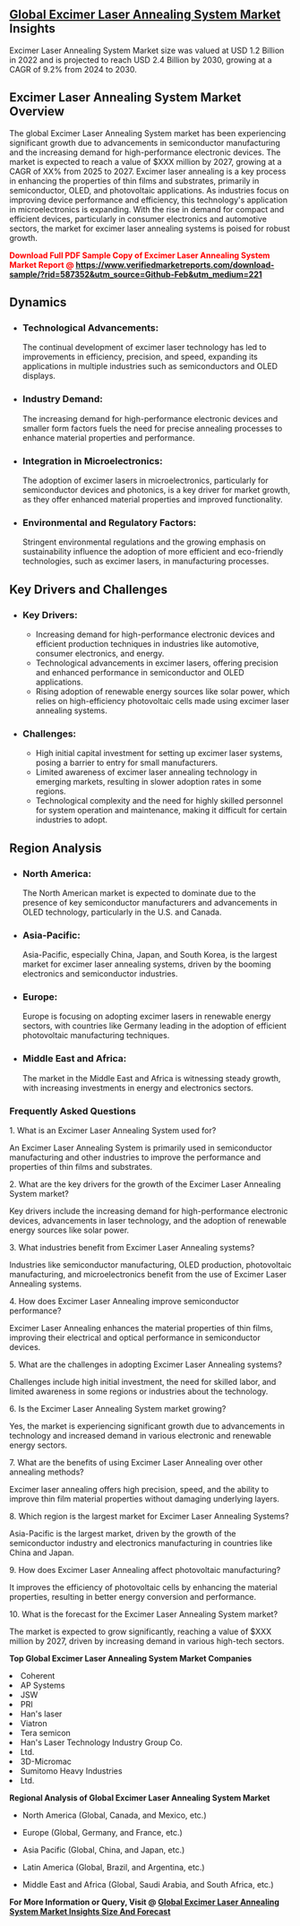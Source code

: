 <h2><a href="https://www.verifiedmarketreports.com/download-sample/?rid=587352&amp;utm_source=Github&amp;utm_medium=221" target="_blank">Global Excimer Laser Annealing System Market</a> Insights</h2><p>Excimer Laser Annealing System Market size was valued at USD 1.2 Billion in 2022 and is projected to reach USD 2.4 Billion by 2030, growing at a CAGR of 9.2% from 2024 to 2030.</p><p> <h2>Excimer Laser Annealing System Market Overview</h2> <p>The global Excimer Laser Annealing System market has been experiencing significant growth due to advancements in semiconductor manufacturing and the increasing demand for high-performance electronic devices. The market is expected to reach a value of $XXX million by 2027, growing at a CAGR of XX% from 2025 to 2027. Excimer laser annealing is a key process in enhancing the properties of thin films and substrates, primarily in semiconductor, OLED, and photovoltaic applications. As industries focus on improving device performance and efficiency, this technology's application in microelectronics is expanding. With the rise in demand for compact and efficient devices, particularly in consumer electronics and automotive sectors, the market for excimer laser annealing systems is poised for robust growth.</p> <p><strong><p><span class=""><span style="color: #ff0000;"><strong>Download Full PDF Sample Copy of Excimer Laser Annealing System Market Report</strong> @ </span><a href="https://www.verifiedmarketreports.com/download-sample/?rid=587352&amp;utm_source=Github-Feb&amp;utm_medium=221" target="_blank">https://www.verifiedmarketreports.com/download-sample/?rid=587352&amp;utm_source=Github-Feb&amp;utm_medium=221</a></span></p></strong></p> <h2>Dynamics</h2> <ul> <li><h3>Technological Advancements:</h3> The continual development of excimer laser technology has led to improvements in efficiency, precision, and speed, expanding its applications in multiple industries such as semiconductors and OLED displays.</li> <li><h3>Industry Demand:</h3> The increasing demand for high-performance electronic devices and smaller form factors fuels the need for precise annealing processes to enhance material properties and performance.</li> <li><h3>Integration in Microelectronics:</h3> The adoption of excimer lasers in microelectronics, particularly for semiconductor devices and photonics, is a key driver for market growth, as they offer enhanced material properties and improved functionality.</li> <li><h3>Environmental and Regulatory Factors:</h3> Stringent environmental regulations and the growing emphasis on sustainability influence the adoption of more efficient and eco-friendly technologies, such as excimer lasers, in manufacturing processes.</li> </ul> <h2>Key Drivers and Challenges</h2> <ul> <li><h3>Key Drivers:</h3> <ul> <li>Increasing demand for high-performance electronic devices and efficient production techniques in industries like automotive, consumer electronics, and energy.</li> <li>Technological advancements in excimer lasers, offering precision and enhanced performance in semiconductor and OLED applications.</li> <li>Rising adoption of renewable energy sources like solar power, which relies on high-efficiency photovoltaic cells made using excimer laser annealing systems.</li> </ul> </li> <li><h3>Challenges:</h3> <ul> <li>High initial capital investment for setting up excimer laser systems, posing a barrier to entry for small manufacturers.</li> <li>Limited awareness of excimer laser annealing technology in emerging markets, resulting in slower adoption rates in some regions.</li> <li>Technological complexity and the need for highly skilled personnel for system operation and maintenance, making it difficult for certain industries to adopt.</li> </ul> </li> </ul> <h2>Region Analysis</h2> <ul> <li><h3>North America:</h3> The North American market is expected to dominate due to the presence of key semiconductor manufacturers and advancements in OLED technology, particularly in the U.S. and Canada.</li> <li><h3>Asia-Pacific:</h3> Asia-Pacific, especially China, Japan, and South Korea, is the largest market for excimer laser annealing systems, driven by the booming electronics and semiconductor industries.</li> <li><h3>Europe:</h3> Europe is focusing on adopting excimer lasers in renewable energy sectors, with countries like Germany leading in the adoption of efficient photovoltaic manufacturing techniques.</li> <li><h3>Middle East and Africa:</h3> The market in the Middle East and Africa is witnessing steady growth, with increasing investments in energy and electronics sectors.</li> </ul> <h3>Frequently Asked Questions</h3> <p>1. What is an Excimer Laser Annealing System used for?</p> <p>An Excimer Laser Annealing System is primarily used in semiconductor manufacturing and other industries to improve the performance and properties of thin films and substrates.</p> <p>2. What are the key drivers for the growth of the Excimer Laser Annealing System market?</p> <p>Key drivers include the increasing demand for high-performance electronic devices, advancements in laser technology, and the adoption of renewable energy sources like solar power.</p> <p>3. What industries benefit from Excimer Laser Annealing systems?</p> <p>Industries like semiconductor manufacturing, OLED production, photovoltaic manufacturing, and microelectronics benefit from the use of Excimer Laser Annealing systems.</p> <p>4. How does Excimer Laser Annealing improve semiconductor performance?</p> <p>Excimer Laser Annealing enhances the material properties of thin films, improving their electrical and optical performance in semiconductor devices.</p> <p>5. What are the challenges in adopting Excimer Laser Annealing systems?</p> <p>Challenges include high initial investment, the need for skilled labor, and limited awareness in some regions or industries about the technology.</p> <p>6. Is the Excimer Laser Annealing System market growing?</p> <p>Yes, the market is experiencing significant growth due to advancements in technology and increased demand in various electronic and renewable energy sectors.</p> <p>7. What are the benefits of using Excimer Laser Annealing over other annealing methods?</p> <p>Excimer laser annealing offers high precision, speed, and the ability to improve thin film material properties without damaging underlying layers.</p> <p>8. Which region is the largest market for Excimer Laser Annealing Systems?</p> <p>Asia-Pacific is the largest market, driven by the growth of the semiconductor industry and electronics manufacturing in countries like China and Japan.</p> <p>9. How does Excimer Laser Annealing affect photovoltaic manufacturing?</p> <p>It improves the efficiency of photovoltaic cells by enhancing the material properties, resulting in better energy conversion and performance.</p> <p>10. What is the forecast for the Excimer Laser Annealing System market?</p> <p>The market is expected to grow significantly, reaching a value of $XXX million by 2027, driven by increasing demand in various high-tech sectors.</p> </p><p><strong>Top Global Excimer Laser Annealing System Market Companies</strong></p><div data-test-id=""><p><li>Coherent</li><li> AP Systems</li><li> JSW</li><li> PRI</li><li> Han's laser</li><li> Viatron</li><li> Tera semicon</li><li> Han's Laser Technology Industry Group Co.</li><li>Ltd.</li><li> 3D-Micromac</li><li> Sumitomo Heavy Industries</li><li> Ltd.</li></p><div><strong>Regional Analysis of&nbsp;Global Excimer Laser Annealing System Market</strong></div><ul><li dir="ltr"><p dir="ltr">North America&nbsp;(Global, Canada, and Mexico, etc.)</p></li><li dir="ltr"><p dir="ltr">Europe (Global, Germany, and France, etc.)</p></li><li dir="ltr"><p dir="ltr">Asia Pacific&nbsp;(Global, China, and Japan, etc.)</p></li><li dir="ltr"><p dir="ltr">Latin America&nbsp;(Global, Brazil, and Argentina, etc.)</p></li><li dir="ltr">Middle East and Africa&nbsp;(Global, Saudi Arabia, and South Africa, etc.)</li></ul><p><strong>For More Information or Query, Visit @&nbsp;</strong><strong><a href="https://www.verifiedmarketreports.com/product/excimer-laser-annealing-system-market/?utm_source=Github&amp;utm_medium=221" target="_blank">Global Excimer Laser Annealing System Market Insights Size And Forecast</a></strong></p></div>
